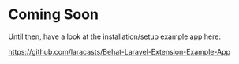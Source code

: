 # Coming Soon

Until then, have a look at the installation/setup example app here:

https://github.com/laracasts/Behat-Laravel-Extension-Example-App
